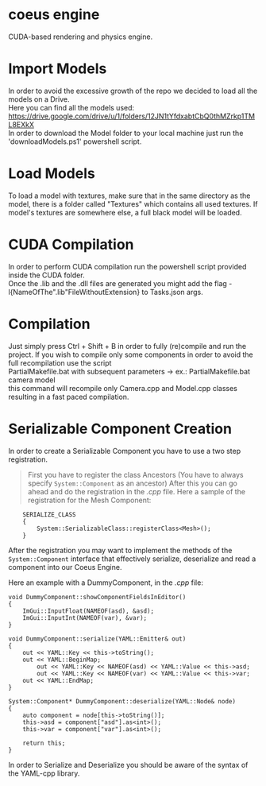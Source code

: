# coeus engine

CUDA-based rendering and physics engine.

# Import Models

In order to avoid the excessive growth of the repo we decided to load all the models on a Drive. <br />
Here you can find all the models used: https://drive.google.com/drive/u/1/folders/12JN1tYfdxabtCbQ0thMZrkp1TML8EXkX <br />
In order to download the Model folder to your local machine just run the 'downloadModels.ps1' powershell script.

# Load Models

To load a model with textures, make sure that in the same directory as the model, there is a folder called "Textures" which contains all used textures.
If model's textures are somewhere else, a full black model will be loaded.

# CUDA Compilation

In order to perform CUDA compilation run the powershell script provided inside the CUDA folder. <br />
Once the .lib and the .dll files are generated you might add the flag -l{NameOfThe".lib"FileWithoutExtension} to Tasks.json args.

# Compilation

Just simply press Ctrl + Shift + B in order to fully (re)compile and run the project.
If you wish to compile only some components in order to avoid the full recompilation use the script <br />
PartialMakefile.bat with subsequent parameters -> ex.: PartialMakefile.bat camera model <br />
this command will recompile only Camera.cpp and Model.cpp classes resulting in a fast paced compilation.

# Serializable Component Creation
In order to create a Serializable Component you have to use a two step registration. <br />
> First you have to register the class Ancestors (You have to always specify ```System::Component``` as an ancestor)
> After this you can go ahead and do the registration in the *.cpp* file. Here a sample of the registration for the Mesh Component:
```
    SERIALIZE_CLASS
    {
        System::SerializableClass::registerClass<Mesh>();
    }
```

After the registration you may want to implement the methods of the ```System::Component``` interface that effectively serialize, deserialize and read a component
into our Coeus Engine.

Here an example with a DummyComponent, in the *.cpp* file:
```
void DummyComponent::showComponentFieldsInEditor()
{
    ImGui::InputFloat(NAMEOF(asd), &asd);
    ImGui::InputInt(NAMEOF(var), &var);
}

void DummyComponent::serialize(YAML::Emitter& out)
{
    out << YAML::Key << this->toString();
    out << YAML::BeginMap;
        out << YAML::Key << NAMEOF(asd) << YAML::Value << this->asd;
        out << YAML::Key << NAMEOF(var) << YAML::Value << this->var;
    out << YAML::EndMap; 
}

System::Component* DummyComponent::deserialize(YAML::Node& node)
{
    auto component = node[this->toString()];
    this->asd = component["asd"].as<int>();
    this->var = component["var"].as<int>();

    return this;
}
```

In order to Serialize and Deserialize you should be aware of the syntax of the YAML-cpp library.

